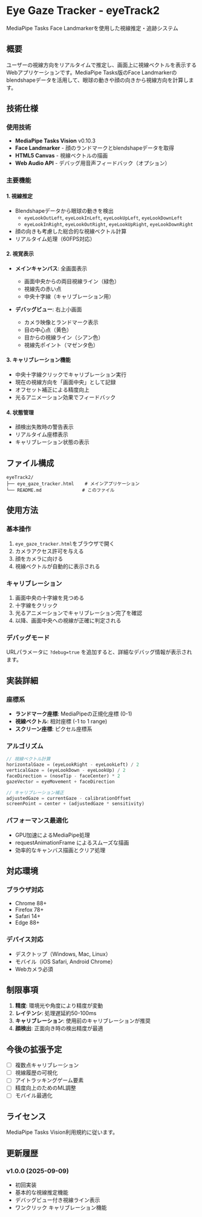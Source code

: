 # Eye Gaze Tracker - eyeTrack2

MediaPipe Tasks Face Landmarkerを使用した視線推定・追跡システム

## 概要

ユーザーの視線方向をリアルタイムで推定し、画面上に視線ベクトルを表示するWebアプリケーションです。MediaPipe Tasks版のFace Landmarkerのblendshapeデータを活用して、眼球の動きや顔の向きから視線方向を計算します。

## 技術仕様

### 使用技術
- **MediaPipe Tasks Vision** v0.10.3
- **Face Landmarker** - 顔のランドマークとblendshapeデータを取得
- **HTML5 Canvas** - 視線ベクトルの描画
- **Web Audio API** - デバッグ用音声フィードバック（オプション）

### 主要機能

#### 1. 視線推定
- Blendshapeデータから眼球の動きを検出
  - `eyeLookOutLeft`, `eyeLookInLeft`, `eyeLookUpLeft`, `eyeLookDownLeft`
  - `eyeLookInRight`, `eyeLookOutRight`, `eyeLookUpRight`, `eyeLookDownRight`
- 顔の向きも考慮した総合的な視線ベクトル計算
- リアルタイム処理（60FPS対応）

#### 2. 視覚表示
- **メインキャンバス**: 全画面表示
  - 画面中央からの両目視線ライン（緑色）
  - 視線先の赤い点
  - 中央十字線（キャリブレーション用）

- **デバッグビュー**: 右上小画面
  - カメラ映像とランドマーク表示
  - 目の中心点（黄色）
  - 目からの視線ライン（シアン色）
  - 視線先ポイント（マゼンタ色）

#### 3. キャリブレーション機能
- 中央十字線クリックでキャリブレーション実行
- 現在の視線方向を「画面中央」として記録
- オフセット補正による精度向上
- 光るアニメーション効果でフィードバック

#### 4. 状態管理
- 顔検出失敗時の警告表示
- リアルタイム座標表示
- キャリブレーション状態の表示

## ファイル構成

```
eyeTrack2/
├── eye_gaze_tracker.html    # メインアプリケーション
└── README.md               # このファイル
```

## 使用方法

### 基本操作
1. `eye_gaze_tracker.html`をブラウザで開く
2. カメラアクセス許可を与える
3. 顔をカメラに向ける
4. 視線ベクトルが自動的に表示される

### キャリブレーション
1. 画面中央の十字線を見つめる
2. 十字線をクリック
3. 光るアニメーションでキャリブレーション完了を確認
4. 以降、画面中央への視線が正確に判定される

### デバッグモード
URLパラメータに `?debug=true` を追加すると、詳細なデバッグ情報が表示されます。

## 実装詳細

### 座標系
- **ランドマーク座標**: MediaPipeの正規化座標 (0-1)
- **視線ベクトル**: 相対座標 (-1 to 1 range)
- **スクリーン座標**: ピクセル座標系

### アルゴリズム
```javascript
// 視線ベクトル計算
horizontalGaze = (eyeLookRight - eyeLookLeft) / 2
verticalGaze = (eyeLookDown - eyeLookUp) / 2
faceDirection = (noseTip - faceCenter) * 2
gazeVector = eyeMovement + faceDirection

// キャリブレーション補正
adjustedGaze = currentGaze - calibrationOffset
screenPoint = center + (adjustedGaze * sensitivity)
```

### パフォーマンス最適化
- GPU加速によるMediaPipe処理
- requestAnimationFrame によるスムーズな描画
- 効率的なキャンバス描画とクリア処理

## 対応環境

### ブラウザ対応
- Chrome 88+
- Firefox 78+
- Safari 14+
- Edge 88+

### デバイス対応
- デスクトップ（Windows, Mac, Linux）
- モバイル（iOS Safari, Android Chrome）
- Webカメラ必須

## 制限事項

1. **精度**: 環境光や角度により精度が変動
2. **レイテンシ**: 処理遅延約50-100ms
3. **キャリブレーション**: 使用前のキャリブレーションが推奨
4. **顔検出**: 正面向き時の検出精度が最適

## 今後の拡張予定

- [ ] 複数点キャリブレーション
- [ ] 視線履歴の可視化
- [ ] アイトラッキングゲーム要素
- [ ] 精度向上のためのML調整
- [ ] モバイル最適化

## ライセンス

MediaPipe Tasks Vision利用規約に従います。

## 更新履歴

### v1.0.0 (2025-09-09)
- 初回実装
- 基本的な視線推定機能
- デバッグビュー付き視線ライン表示
- ワンクリック キャリブレーション機能